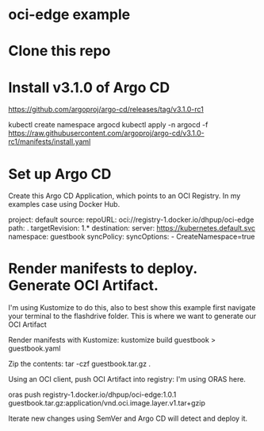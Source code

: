 # oci-edge example 

# Clone this repo 

# Install v3.1.0 of Argo CD
https://github.com/argoproj/argo-cd/releases/tag/v3.1.0-rc1

kubectl create namespace argocd
kubectl apply -n argocd -f https://raw.githubusercontent.com/argoproj/argo-cd/v3.1.0-rc1/manifests/install.yaml

# Set up Argo CD
Create this Argo CD Application, which points to an OCI Registry. In my examples case using Docker Hub.

project: default
source:
  repoURL: oci://registry-1.docker.io/dhpup/oci-edge
  path: .
  targetRevision: 1.*
destination:
  server: https://kubernetes.default.svc
  namespace: guestbook
syncPolicy:
  syncOptions:
    - CreateNamespace=true

# Render manifests to deploy. Generate OCI Artifact.
I'm using Kustomize to do this, also to best show this example first navigate your terminal to the flashdrive folder. This is where we want to generate our OCI Artifact

Render manifests with Kustomize:
kustomize build guestbook > guestbook.yaml

Zip the contents:
tar -czf guestbook.tar.gz .

Using an OCI client, push OCI Artifact into registry:
I'm using ORAS here.

oras push registry-1.docker.io/dhpup/oci-edge:1.0.1 guestbook.tar.gz:application/vnd.oci.image.layer.v1.tar+gzip

Iterate new changes using SemVer and Argo CD will detect and deploy it. 